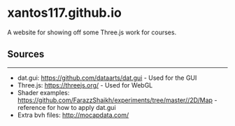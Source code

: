 # xantos117.github.io

A website for showing off some Three.js work for courses.


## Sources
-----------
* dat.gui: https://github.com/dataarts/dat.gui - Used for the GUI
* Three.js: https://threejs.org/ - Used for WebGL
* Shader examples: https://github.com/FarazzShaikh/experiments/tree/master//2D/Map - reference for how to apply dat.gui
* Extra bvh files: http://mocapdata.com/